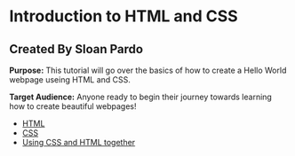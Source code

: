 # Introduction to HTML and CSS

## Created By Sloan Pardo 
**Purpose:** This tutorial will go over the basics of how to create a Hello World webpage useing HTML and CSS. 

**Target Audience:** Anyone ready to begin their journey towards learning how to create beautiful webpages!

+ [HTML](HTML.md)
+ [CSS](CSS.md)
+ [Using CSS and HTML together](HTMLandCSS.md)


